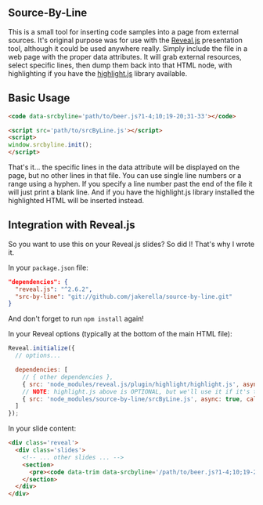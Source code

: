Source-By-Line
----

This is a small tool for inserting code samples into a page from external sources. 
It's original purpose was for use with the [Reveal.js](https://github.com/hakimel/reveal.js/) 
presentation tool, although it could be used anywhere really. Simply include the 
file in a web page with the proper data attributes. It will grab external resources, 
select specific lines, then dump them back into that HTML node, with highlighting 
if you have the [highlight.js](http://highlightjs.org/) library available.


## Basic Usage

```html
<code data-srcbyline='path/to/beer.js?1-4;10;19-20;31-33'></code>

<script src='path/to/srcByLine.js'></script>
<script>
window.srcbyline.init();
</script>
```

That's it... the specific lines in the data attribute will be displayed on the page, 
but no other lines in that file. You can use single line numbers or a range using 
a hyphen. If you specify a line number past the end of the file it will just print 
a blank line. And if you have the highlight.js library installed the highlighted HTML 
will be inserted instead.

## Integration with Reveal.js

So you want to use this on your Reveal.js slides? So did I! That's why I wrote it.

In your `package.json` file:

```json
"dependencies": {
  "reveal.js": "^2.6.2",
  "src-by-line": "git://github.com/jakerella/source-by-line.git"
}
```
And don't forget to run `npm install` again!

In your Reveal options (typically at the bottom of the main HTML file):

```js
Reveal.initialize({
  // options...

  dependencies: [
    // { other dependencies },
    { src: 'node_modules/reveal.js/plugin/highlight/highlight.js', async: true, callback: function() { hljs.initHighlightingOnLoad(); } },
    // NOTE: highlight.js above is OPTIONAL, but we'll use it if it's there
    { src: 'node_modules/source-by-line/srcByLine.js', async: true, callback: function() { window.srcbyline.init(); } }
  ]
});
```

In your slide content:

```html
<div class='reveal'>
  <div class='slides'>
    <!-- ... other slides ... -->
    <section>
      <pre><code data-trim data-srcbyline='/path/to/beer.js?1-4;10;19-20;31-33'></code></pre>
    </section>
  </div>
</div>
```
